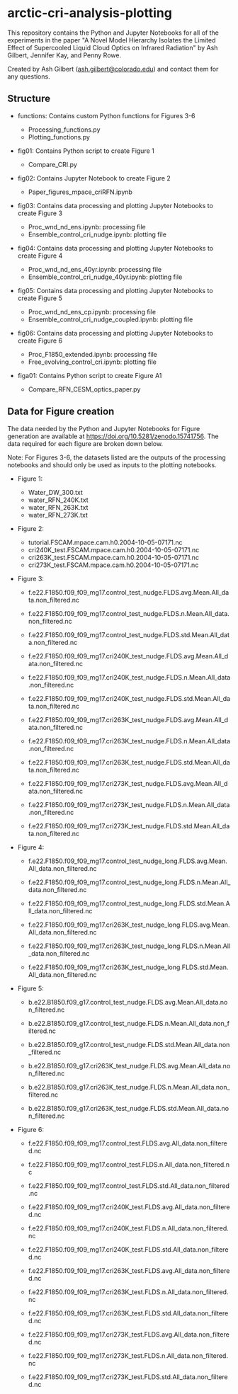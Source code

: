 # arctic-cri-analysis-plotting

This repository contains the Python and Jupyter Notebooks for all of the experiments in the paper "A Novel Model Hierarchy Isolates the Limited Effect of Supercooled Liquid Cloud Optics on Infrared Radiation" by Ash Gilbert, Jennifer Kay, and Penny Rowe.

Created by Ash Gilbert (ash.gilbert@colorado.edu) and contact them for any questions.

## Structure

- functions: Contains custom Python functions for Figures 3-6
    - Processing_functions.py
    - Plotting_functions.py

- fig01: Contains Python script to create Figure 1
    - Compare_CRI.py

- fig02: Contains Jupyter Notebook to create Figure 2
    - Paper_figures_mpace_criRFN.ipynb

- fig03: Contains data processing and plotting Jupyter Notebooks to create Figure 3
    - Proc_wnd_nd_ens.ipynb: processing file
    - Ensemble_control_cri_nudge.ipynb: plotting file

- fig04: Contains data processing and plotting Jupyter Notebooks to create Figure 4
    - Proc_wnd_nd_ens_40yr.ipynb: processing file
    - Ensemble_control_cri_nudge_40yr.ipynb: plotting file

- fig05: Contains data processing and plotting Jupyter Notebooks to create Figure 5
    - Proc_wnd_nd_ens_cp.ipynb: processing file
    - Ensemble_control_cri_nudge_coupled.ipynb: plotting file

- fig06: Contains data processing and plotting Jupyter Notebooks to create Figure 6
    - Proc_F1850_extended.ipynb: processing file
    - Free_evolving_control_cri.ipynb: plotting file

- figa01: Contains Python script to create Figure A1
    - Compare_RFN_CESM_optics_paper.py

## Data for Figure creation

The data needed by the Python and Jupyter Notebooks for Figure generation are available at https://doi.org/10.5281/zenodo.15741756. The data required for each figure are broken down below.

Note: For Figures 3-6, the datasets listed are the outputs of the processing notebooks and should only be used as inputs to the plotting notebooks.

- Figure 1: 
    - Water_DW_300.txt
    - water_RFN_240K.txt
    - water_RFN_263K.txt
    - water_RFN_273K.txt

- Figure 2: 
    - tutorial.FSCAM.mpace.cam.h0.2004-10-05-07171.nc
    - cri240K_test.FSCAM.mpace.cam.h0.2004-10-05-07171.nc
    - cri263K_test.FSCAM.mpace.cam.h0.2004-10-05-07171.nc
    - cri273K_test.FSCAM.mpace.cam.h0.2004-10-05-07171.nc

- Figure 3:
    - f.e22.F1850.f09_f09_mg17.control_test_nudge.FLDS.avg.Mean.All_data.non_filtered.nc
    - f.e22.F1850.f09_f09_mg17.control_test_nudge.FLDS.n.Mean.All_data.non_filtered.nc
    - f.e22.F1850.f09_f09_mg17.control_test_nudge.FLDS.std.Mean.All_data.non_filtered.nc

    - f.e22.F1850.f09_f09_mg17.cri240K_test_nudge.FLDS.avg.Mean.All_data.non_filtered.nc
    - f.e22.F1850.f09_f09_mg17.cri240K_test_nudge.FLDS.n.Mean.All_data.non_filtered.nc
    - f.e22.F1850.f09_f09_mg17.cri240K_test_nudge.FLDS.std.Mean.All_data.non_filtered.nc

    - f.e22.F1850.f09_f09_mg17.cri263K_test_nudge.FLDS.avg.Mean.All_data.non_filtered.nc
    - f.e22.F1850.f09_f09_mg17.cri263K_test_nudge.FLDS.n.Mean.All_data.non_filtered.nc
    - f.e22.F1850.f09_f09_mg17.cri263K_test_nudge.FLDS.std.Mean.All_data.non_filtered.nc

    - f.e22.F1850.f09_f09_mg17.cri273K_test_nudge.FLDS.avg.Mean.All_data.non_filtered.nc
    - f.e22.F1850.f09_f09_mg17.cri273K_test_nudge.FLDS.n.Mean.All_data.non_filtered.nc
    - f.e22.F1850.f09_f09_mg17.cri273K_test_nudge.FLDS.std.Mean.All_data.non_filtered.nc

- Figure 4:
    - f.e22.F1850.f09_f09_mg17.control_test_nudge_long.FLDS.avg.Mean.All_data.non_filtered.nc
    - f.e22.F1850.f09_f09_mg17.control_test_nudge_long.FLDS.n.Mean.All_data.non_filtered.nc
    - f.e22.F1850.f09_f09_mg17.control_test_nudge_long.FLDS.std.Mean.All_data.non_filtered.nc

    - f.e22.F1850.f09_f09_mg17.cri263K_test_nudge_long.FLDS.avg.Mean.All_data.non_filtered.nc
    - f.e22.F1850.f09_f09_mg17.cri263K_test_nudge_long.FLDS.n.Mean.All_data.non_filtered.nc
    - f.e22.F1850.f09_f09_mg17.cri263K_test_nudge_long.FLDS.std.Mean.All_data.non_filtered.nc

- Figure 5:
    - b.e22.B1850.f09_g17.control_test_nudge.FLDS.avg.Mean.All_data.non_filtered.nc
    - b.e22.B1850.f09_g17.control_test_nudge.FLDS.n.Mean.All_data.non_filtered.nc
    - b.e22.B1850.f09_g17.control_test_nudge.FLDS.std.Mean.All_data.non_filtered.nc

    - b.e22.B1850.f09_g17.cri263K_test_nudge.FLDS.avg.Mean.All_data.non_filtered.nc
    - b.e22.B1850.f09_g17.cri263K_test_nudge.FLDS.n.Mean.All_data.non_filtered.nc
    - b.e22.B1850.f09_g17.cri263K_test_nudge.FLDS.std.Mean.All_data.non_filtered.nc

- Figure 6:
    - f.e22.F1850.f09_f09_mg17.control_test.FLDS.avg.All_data.non_filtered.nc
    - f.e22.F1850.f09_f09_mg17.control_test.FLDS.n.All_data.non_filtered.nc
    - f.e22.F1850.f09_f09_mg17.control_test.FLDS.std.All_data.non_filtered.nc

    - f.e22.F1850.f09_f09_mg17.cri240K_test.FLDS.avg.All_data.non_filtered.nc
    - f.e22.F1850.f09_f09_mg17.cri240K_test.FLDS.n.All_data.non_filtered.nc
    - f.e22.F1850.f09_f09_mg17.cri240K_test.FLDS.std.All_data.non_filtered.nc

    - f.e22.F1850.f09_f09_mg17.cri263K_test.FLDS.avg.All_data.non_filtered.nc 
    - f.e22.F1850.f09_f09_mg17.cri263K_test.FLDS.n.All_data.non_filtered.nc
    - f.e22.F1850.f09_f09_mg17.cri263K_test.FLDS.std.All_data.non_filtered.nc

    - f.e22.F1850.f09_f09_mg17.cri273K_test.FLDS.avg.All_data.non_filtered.nc 
    - f.e22.F1850.f09_f09_mg17.cri273K_test.FLDS.n.All_data.non_filtered.nc
    - f.e22.F1850.f09_f09_mg17.cri273K_test.FLDS.std.All_data.non_filtered.nc









